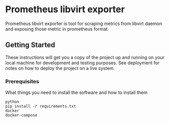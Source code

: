 # Prometheus libvirt exporter

Prometheus libvirt exporter is tool for scraping metrics from libvirt daemon and exposing those metric in prometheus format

## Getting Started

These instructions will get you a copy of the project up and running on your local machine for development and testing purposes. See deployment for notes on how to deploy the project on a live system.

### Prerequisites

What things you need to install the software and how to install them


```
python
pip install -r requirements.txt
docker
docker-compose
```

